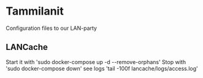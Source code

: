# Tammilanit
Configuration files to our LAN-party

## LANCache
Start it with 
'sudo docker-compose up -d --remove-orphans'
Stop with
'sudo docker-compose down'
see logs
'tail -100f lancache/logs/access.log' 